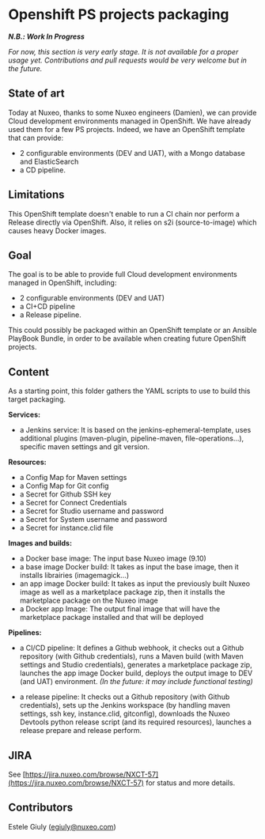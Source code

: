 # Openshift PS projects packaging


***N.B.: Work In Progress***

*For now, this section is very early stage. It is not available for a proper usage yet. Contributions and pull requests would be very welcome but in the future.*


## State of art

Today at Nuxeo, thanks to some Nuxeo engineers (Damien), we can provide Cloud development environments managed in OpenShift. We have already used them for a few PS projects. Indeed, we have an OpenShift template that can provide:

- 2 configurable environments (DEV and UAT), with a Mongo database and ElasticSearch
- a CD pipeline.


## Limitations

This OpenShift template doesn't enable to run a CI chain nor perform a Release directly via OpenShift. Also, it relies on s2i (source-to-image) which causes heavy Docker images.


## Goal

The goal is to be able to provide full Cloud development environments managed in OpenShift, including:

- 2 configurable environments (DEV and UAT)
- a CI+CD pipeline
- a Release pipeline.

This could possibly be packaged within an OpenShift template or an Ansible PlayBook Bundle, in order to be available when creating future OpenShift projects.


## Content

As a starting point, this folder gathers the YAML scripts to use to build this target packaging.

**Services:**

- a Jenkins service: It is based on the jenkins-ephemeral-template, uses additional plugins (maven-plugin, pipeline-maven, file-operations...), specific maven settings and git version.

**Resources:**

- a Config Map for Maven settings
- a Config Map for Git config
- a Secret for Github SSH key
- a Secret for Connect Credentials
- a Secret for Studio username and password
- a Secret for System username and password
- a Secret for instance.clid file

**Images and builds:**

- a Docker base image: The input base Nuxeo image (9.10)
- a base image Docker build: It takes as input the base image, then it installs librairies (imagemagick...)
- an app image Docker build: It takes as input the previously built Nuxeo image as well as a marketplace package zip, then it installs the marketplace package on the Nuxeo image
- a Docker app Image: The output final image that will have the marketplace package installed and that will be deployed

**Pipelines:**

- a CI/CD pipeline: It defines a Github webhook, it checks out a Github repository (with Github credentials), runs a Maven build (with Maven settings and Studio credentials), generates a marketplace package zip, launches the app image Docker build, deploys the output image to DEV (and UAT) environment. *(In the future: it may include functional testing)*

- a release pipeline: It checks out a Github repository (with Github credentials), sets up the Jenkins workspace (by handling maven settings, ssh key, instance.clid, gitconfig), downloads the Nuxeo Devtools python release script (and its required resources), launches a release prepare and release perform.

## JIRA

See [https://jira.nuxeo.com/browse/NXCT-57](https://jira.nuxeo.com/browse/NXCT-57) for status and more details.


## Contributors

Estele Giuly (egiuly@nuxeo.com)


